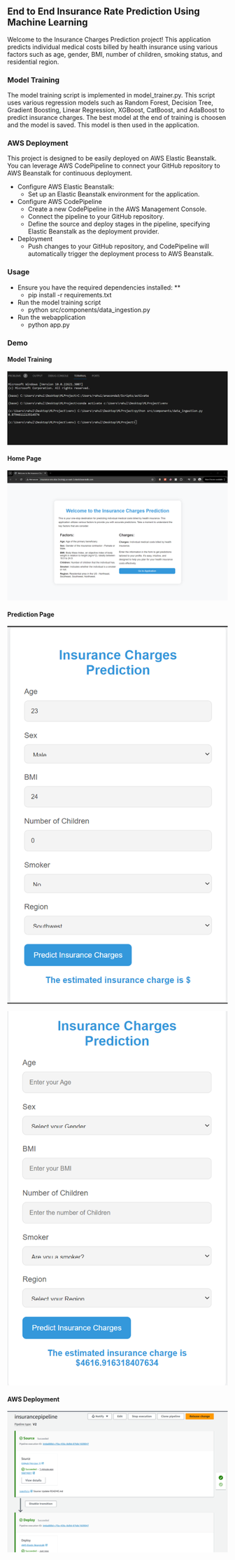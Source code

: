 ## End to End Insurance Rate Prediction Using Machine Learning

Welcome to the Insurance Charges Prediction project! This application predicts individual medical costs billed by health insurance using various factors such as age, gender, BMI, number of children, smoking status, and residential region.

### Model Training
The model training script is implemented in model_trainer.py. This script uses various regression models such as Random Forest, Decision Tree, Gradient Boosting, Linear Regression, XGBoost, CatBoost, and AdaBoost to predict insurance charges. The best model at the end of training is choosen and the model is saved. This model is then used in the application.

### AWS Deployment
This project is designed to be easily deployed on AWS Elastic Beanstalk. You can leverage AWS CodePipeline to connect your GitHub repository to AWS Beanstalk for continuous deployment.
- Configure AWS Elastic Beanstalk:
    - Set up an Elastic Beanstalk environment for the application.
- Configure AWS CodePipeline
  - Create a new CodePipeline in the AWS Management Console.
  - Connect the pipeline to your GitHub repository.
  - Define the source and deploy stages in the pipeline, specifying Elastic Beanstalk as the deployment provider.
- Deployment
    - Push changes to your GitHub repository, and CodePipeline will automatically trigger the deployment process to AWS Beanstalk.





### Usage
- Ensure you have the required dependencies installed: **
  - pip install -r requirements.txt
- Run the model training script 
  - python src/components/data_ingestion.py
- Run the webapplication 
  - python app.py

### Demo

#### Model Training

![Screenshot](training.py.png)

#### Home Page

![Screenshot](welcome_page.png)

#### Prediction Page

![Screenshot](before_predict.png)

![Screenshot](after_predict.png)

#### AWS Deployment

![Screenshot](codepipe.png)



